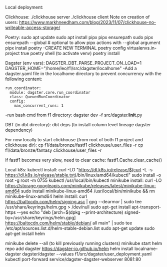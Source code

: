 Local deployment:

Clickhouse:
./clickhouse server
./clickhouse client
Note on creation of users: https://www.markhneedham.com/blog/2023/11/07/clickhouse-no-writeable-access-storage/

Poetry:
sudo apt update
sudo apt install pipx
pipx ensurepath
sudo pipx ensurepath --global # optional to allow pipx actions with --global argument
pipx install poetry
-CREATE NEW TERMINAL
poetry config virtualenvs.in-project true
poetry shell (to activate venv)
poetry install

Dagster (env vars):
DAGSTER_DBT_PARSE_PROJECT_ON_LOAD=1
DAGSTER_HOME="/home/leo/f1/src/dagster/localhome"
-Add a dagster.yaml file in the localhome directory to prevent concurrency with the following content:
```
run_coordinator:
  module: dagster.core.run_coordinator
  class: QueuedRunCoordinator
  config:
    max_concurrent_runs: 1
```
-run bash cmd from f1 directory: dagster dev -f src/dagster/__init__.py

DBT (in dbt directory):
dbt deps (to install column level lineage dagster dependency)

For now locally to start clickhouse (from root of both f1 project and clickhouse dir):
cp f1/data/bronze/fastf1 clickhouse/user_files -r
cp f1/data/bronze/fantasy clickhouse/user_files -r

If fastf1 becomes very slow, need to clear cache:
fastf1.Cache.clear_cache()

Local k8s:
kubectl install:
curl -LO "https://dl.k8s.io/release/$(curl -L -s https://dl.k8s.io/release/stable.txt)/bin/linux/amd64/kubectl"
sudo install -o root -g root -m 0755 kubectl /usr/local/bin/kubectl
minikube install:
curl -LO https://storage.googleapis.com/minikube/releases/latest/minikube-linux-amd64
sudo install minikube-linux-amd64 /usr/local/bin/minikube && rm minikube-linux-amd64
helm install:
curl https://baltocdn.com/helm/signing.asc | gpg --dearmor | sudo tee /usr/share/keyrings/helm.gpg > /dev/null
sudo apt-get install apt-transport-https --yes
echo "deb [arch=$(dpkg --print-architecture) signed-by=/usr/share/keyrings/helm.gpg] https://baltocdn.com/helm/stable/debian/ all main" | sudo tee /etc/apt/sources.list.d/helm-stable-debian.list
sudo apt-get update
sudo apt-get install helm

minikube delete --all (to kill previously running clusters)
minikube start
helm repo add dagster https://dagster-io.github.io/helm
helm install localname-dagster dagster/dagster --values f1/src/dagster/user_deployment.yaml
kubectl port-forward service/dagster-dagster-webserver 8081:80
